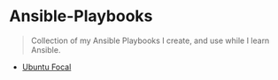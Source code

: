 # Ansible-Playbooks

> Collection of my Ansible Playbooks I create, and use while I learn Ansible.

- [Ubuntu Focal](focal)
